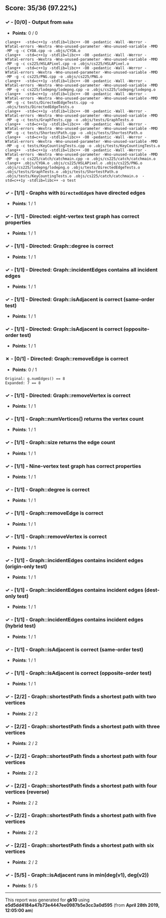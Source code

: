 


## Score: 35/36 (97.22%)


### ✓ - [0/0] - Output from `make`

- **Points**: 0 / 0


```
clang++  -std=c++1y -stdlib=libc++ -O0 -pedantic -Wall -Werror -Wfatal-errors -Wextra -Wno-unused-parameter -Wno-unused-variable -MMD -MP -g -c CYOA.cpp -o .objs/CYOA.o
clang++  -std=c++1y -stdlib=libc++ -O0 -pedantic -Wall -Werror -Wfatal-errors -Wextra -Wno-unused-parameter -Wno-unused-variable -MMD -MP -g -c cs225/HSLAPixel.cpp -o .objs/cs225/HSLAPixel.o
clang++  -std=c++1y -stdlib=libc++ -O0 -pedantic -Wall -Werror -Wfatal-errors -Wextra -Wno-unused-parameter -Wno-unused-variable -MMD -MP -g -c cs225/PNG.cpp -o .objs/cs225/PNG.o
clang++  -std=c++1y -stdlib=libc++ -O0 -pedantic -Wall -Werror -Wfatal-errors -Wextra -Wno-unused-parameter -Wno-unused-variable -MMD -MP -g -c cs225/lodepng/lodepng.cpp -o .objs/cs225/lodepng/lodepng.o
clang++  -std=c++1y -stdlib=libc++ -O0 -pedantic -Wall -Werror -Wfatal-errors -Wextra -Wno-unused-parameter -Wno-unused-variable -MMD -MP -g -c tests/DirectedEdgeTests.cpp -o .objs/tests/DirectedEdgeTests.o
clang++  -std=c++1y -stdlib=libc++ -O0 -pedantic -Wall -Werror -Wfatal-errors -Wextra -Wno-unused-parameter -Wno-unused-variable -MMD -MP -g -c tests/GraphTests.cpp -o .objs/tests/GraphTests.o
clang++  -std=c++1y -stdlib=libc++ -O0 -pedantic -Wall -Werror -Wfatal-errors -Wextra -Wno-unused-parameter -Wno-unused-variable -MMD -MP -g -c tests/ShortestPath.cpp -o .objs/tests/ShortestPath.o
clang++  -std=c++1y -stdlib=libc++ -O0 -pedantic -Wall -Werror -Wfatal-errors -Wextra -Wno-unused-parameter -Wno-unused-variable -MMD -MP -g -c tests/KeyCountingTests.cpp -o .objs/tests/KeyCountingTests.o
clang++  -std=c++1y -stdlib=libc++ -O0 -pedantic -Wall -Werror -Wfatal-errors -Wextra -Wno-unused-parameter -Wno-unused-variable -MMD -MP -g -c cs225/catch/catchmain.cpp -o .objs/cs225/catch/catchmain.o
clang++ .objs/CYOA.o .objs/cs225/HSLAPixel.o .objs/cs225/PNG.o .objs/cs225/lodepng/lodepng.o .objs/tests/DirectedEdgeTests.o .objs/tests/GraphTests.o .objs/tests/ShortestPath.o .objs/tests/KeyCountingTests.o .objs/cs225/catch/catchmain.o  -std=c++1y -stdlib=libc++ -o test

```


### ✓ - [1/1] - Graphs with `DirectedEdge`s have directed edges

- **Points**: 1 / 1





### ✓ - [1/1] - Directed: eight-vertex test graph has correct properties

- **Points**: 1 / 1





### ✓ - [1/1] - Directed: Graph::degree is correct

- **Points**: 1 / 1





### ✓ - [1/1] - Directed: Graph::incidentEdges contains all incident edges

- **Points**: 1 / 1





### ✓ - [1/1] - Directed: Graph::isAdjacent is correct (same-order test)

- **Points**: 1 / 1





### ✓ - [1/1] - Directed: Graph::isAdjacent is correct (opposite-order test)

- **Points**: 1 / 1





### ✗ - [0/1] - Directed: Graph::removeEdge is correct

- **Points**: 0 / 1


```
Original: g.numEdges() == 8
Expanded: 7 == 8
```


### ✓ - [1/1] - Directed: Graph::removeVertex is correct

- **Points**: 1 / 1





### ✓ - [1/1] - Graph::numVertices() returns the vertex count

- **Points**: 1 / 1





### ✓ - [1/1] - Graph::size returns the edge count

- **Points**: 1 / 1





### ✓ - [1/1] - Nine-vertex test graph has correct properties

- **Points**: 1 / 1





### ✓ - [1/1] - Graph::degree is correct

- **Points**: 1 / 1





### ✓ - [1/1] - Graph::removeEdge is correct

- **Points**: 1 / 1





### ✓ - [1/1] - Graph::removeVertex is correct

- **Points**: 1 / 1





### ✓ - [1/1] - Graph::incidentEdges contains incident edges (origin-only test)

- **Points**: 1 / 1





### ✓ - [1/1] - Graph::incidentEdges contains incident edges (dest-only test)

- **Points**: 1 / 1





### ✓ - [1/1] - Graph::incidentEdges contains incident edges (hybrid test)

- **Points**: 1 / 1





### ✓ - [1/1] - Graph::isAdjacent is correct (same-order test)

- **Points**: 1 / 1





### ✓ - [1/1] - Graph::isAdjacent is correct (opposite-order test)

- **Points**: 1 / 1





### ✓ - [2/2] - Graph::shortestPath finds a shortest path with two vertices

- **Points**: 2 / 2





### ✓ - [2/2] - Graph::shortestPath finds a shortest path with three vertices

- **Points**: 2 / 2





### ✓ - [2/2] - Graph::shortestPath finds a shortest path with four vertices

- **Points**: 2 / 2





### ✓ - [2/2] - Graph::shortestPath finds a shortest path with four vertices (reverse)

- **Points**: 2 / 2





### ✓ - [2/2] - Graph::shortestPath finds a shortest path with five vertices

- **Points**: 2 / 2





### ✓ - [2/2] - Graph::shortestPath finds a shortest path with six vertices

- **Points**: 2 / 2





### ✓ - [5/5] - Graph::isAdjacent runs in min(deg(v1)\, deg(v2))

- **Points**: 5 / 5





---

This report was generated for **gk10** using **e5d5dd4184a47b73e4447ee0987b5e3cc3a0d595** (from **April 28th 2019, 12:05:00 am**)
